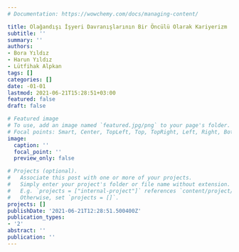 ```yaml
---
# Documentation: https://wowchemy.com/docs/managing-content/

title: Olağandışı İşyeri Davranışlarının Bir Öncülü Olarak Kariyerizm
subtitle: ''
summary: ''
authors:
- Bora Yıldız
- Harun Yıldız
- Lütfihak Alpkan
tags: []
categories: []
date: -01-01
lastmod: 2021-06-21T15:28:51+03:00
featured: false
draft: false

# Featured image
# To use, add an image named `featured.jpg/png` to your page's folder.
# Focal points: Smart, Center, TopLeft, Top, TopRight, Left, Right, BottomLeft, Bottom, BottomRight.
image:
  caption: ''
  focal_point: ''
  preview_only: false

# Projects (optional).
#   Associate this post with one or more of your projects.
#   Simply enter your project's folder or file name without extension.
#   E.g. `projects = ["internal-project"]` references `content/project/deep-learning/index.md`.
#   Otherwise, set `projects = []`.
projects: []
publishDate: '2021-06-21T12:28:51.500400Z'
publication_types:
- '2'
abstract: ''
publication: ''
---
```

